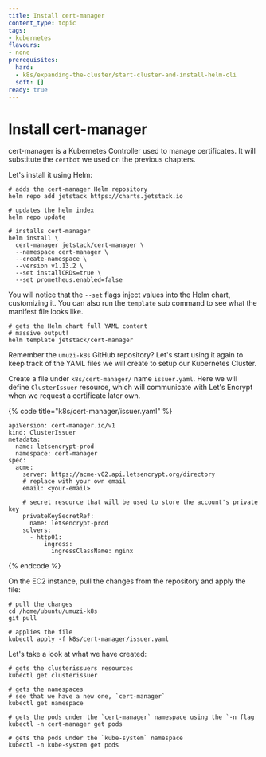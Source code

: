 ```yaml
---
title: Install cert-manager
content_type: topic
tags: 
- kubernetes
flavours:
- none
prerequisites:
  hard: 
  - k8s/expanding-the-cluster/start-cluster-and-install-helm-cli
  soft: []
ready: true
---
```


# Install cert-manager

cert-manager is a Kubernetes Controller used to manage certificates. It will substitute the `certbot` we used on the previous chapters.

Let's install it using Helm:

```
# adds the cert-manager Helm repository
helm repo add jetstack https://charts.jetstack.io

# updates the helm index
helm repo update

# installs cert-manager
helm install \
  cert-manager jetstack/cert-manager \
  --namespace cert-manager \
  --create-namespace \
  --version v1.13.2 \
  --set installCRDs=true \
  --set prometheus.enabled=false
```

You will notice that the `--set` flags inject values into the Helm chart, customizing it. You can also run the `template` sub command to see what the manifest file looks like.&#x20;

```
# gets the Helm chart full YAML content
# massive output!
helm template jetstack/cert-manager
```

Remember the `umuzi-k8s` GitHub repository? Let's start using it again to keep track of the YAML files we will create to setup our Kubernetes Cluster.

Create a file under `k8s/cert-manager/` name `issuer.yaml`. Here we will define `ClusterIssuer` resource, which will communicate with Let's Encrypt when we request a certificate later own.

{% code title="k8s/cert-manager/issuer.yaml" %}
```
apiVersion: cert-manager.io/v1
kind: ClusterIssuer
metadata:
  name: letsencrypt-prod
  namespace: cert-manager
spec:
  acme:
    server: https://acme-v02.api.letsencrypt.org/directory
    # replace with your own email
    email: <your-email>
    
    # secret resource that will be used to store the account's private key
    privateKeySecretRef:
      name: letsencrypt-prod    
    solvers:
      - http01:
          ingress:
            ingressClassName: nginx
```
{% endcode %}

On the EC2 instance, pull the changes from the repository and apply the file:

```
# pull the changes
cd /home/ubuntu/umuzi-k8s
git pull

# applies the file
kubectl apply -f k8s/cert-manager/issuer.yaml
```

Let's take a look at what we have created:

```
# gets the clusterissuers resources
kubectl get clusterissuer

# gets the namespaces
# see that we have a new one, `cert-manager`
kubectl get namespace

# gets the pods under the `cert-manager` namespace using the `-n flag
kubectl -n cert-manager get pods

# gets the pods under the `kube-system` namespace
kubectl -n kube-system get pods
```

